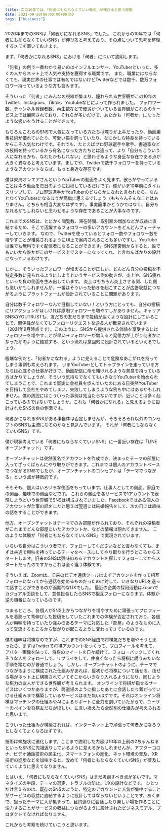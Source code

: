 ```yaml
---
title: 次の10年では、「何者にもならなくていいSNS」が伸びると思う理由
date: 2021-09-20T00:00:00+09:00
tags: ["business"]
---
```


2020年までのSNSは「何者かになれるSNS」でした。
これからの10年では「何者にもならなくていいSNS」が伸びると考えており、その点について思考を整理するメモを置いておきます。

まず、「何者かになれるSNS」における「何者」について説明します。

「何者」の例で一番わかり易いのはインフルエンサー、YouTuberといった、多くの人からネット上で人気や支持を獲得する職業です。
また、職業にはならなくても、現実世界の仕事では有名ではないけどTwitterなどでは数千、数万フォロワー持っているような方も含みます。

そういった「何者」にみんなの視線が集まり、憧れられる世界観がこの10年のTwitter、Instagram、Tiktok、Youtubeなどによって作られました。
フォロワー数、チャンネル登録者数、再生数などで優劣がついている世界観がこれらのサービス上では展開されており、それらが多いだけで、あたかも「何者か」になったような扱いをうけることができます。

もちろんこれらのSNSで人気になっている方たちは喋りが上手だったり、動画編集技術が優れていたり、可愛い猫を飼っていたり、なにかしら特長を持っているからこそ人気なわけです。それでも、たとえばプロ野球選手や歌手、書道家などの技術を持っているから有名になった方たちとは違って、より「自分もこういう人になれるかも、なれたかもしれない」と思わせるような身近な存在である点が大きく異なると考えています。ましてや、Twitterで数千フォロワーを持っているようなアカウントならば、もっと身近な存在です。

僕は東海オンエアさんというYouTuberの動画をよく見ます。彼らがやっていることはネタ動画を毎日のように投稿しているだけです。僕がいま10年前にタイムスリップして、プロ野球選手かYouTuberのどちらかになれと言われたら、なんとなくYouTuberになるほうが簡単に思えるでしょう（もちろんそんなことはありません。どちらも相当大変なはずです）。事実簡単かどうかではなく、自分もなれるかもしれないと思わせるような存在であることが大事なのです。

これまでのSNSは、とにかく閲覧数、滞在時間、取引額の増加などが収益に直結するため、そこで活躍するフォロワーの多いアカウントをどんどんフィーチャーしていきます。
なので、Twitterを使っているとフォロー数やフォロワー数を増やすことが推奨されるようにUI上で案内されることも多いですし、YouTubeは誰でも無料ですぐ配信者になることができます。SNS運営側からすると、誰でもいいから誰かがこのサービス上でスターになってくれ、と言わんばかりの設計になっているわけです。

しかし、そういったフォロワーが増えることが正しい、どんどん自分の投稿を不特定多数に見られるようにしようというサービス側の動きが、炎上や、SNS疲れといった負の側面を生み出しています。
炎上はもちろん炎上させる側、した側も悪いかもしれませんが、一番はそういった動きを起こすことが広告収益につながるようにプラットフォームが設計されていることに問題があります。

自分は数千フォロワーなんて目指していない！という方にとっても、自分の投稿にリアクションがほしければ原則フォロワーを増やすしかありません。キャリアSNSのYOUTRUSTも、友だちの友だちまで投稿が届くような設計にしていることで、関係性がなくてもフォローリクエストを送る人が散見されています（2021年9月時点です）。このように、SNSから提供される価値を享受するにはフォロワーを増やすことが早い→フォロワーが増えると発信力が上がり何者かになったかのように錯覚する、という流れは意図的に設計されているといえるでしょう。

極端な例だと、「何者かになれる」ように見えることで危険なあこがれを持ってしまう事例も考えられます。
いまYouTuberとしてトップラインを走っている方たちは心底その仕事が好きで、動画配信に命を賭けれるような熱意を持っている方ばかりでしょうが、そういう気持ちでなくてもいきなりYouTuberを始められてしまうことで、これまで堅実に会社員を歩んでいたのにある日突然YouTuberを目指して会社をやめてしまい、失敗してしまうような例も中にはあるかもしれません。僕の周囲にはこういった事例は見当たらないですが、近いことは多く起こっているのではないでしょうか。これも「何者かになれる」と見えるように設計されたSNSの負の側面です。

何者かになれるSNSがある事自体は否定しませんが、そろそろそれ以外のコンセプトのSNSも主流になるのかなと見込んでいます。
それが「何者にもならなくていいSNS」です。

僕が現状考えている「何者にもならなくていいSNS」に一番近い存在は「LINEオープンチャット」です。

オープンチャットは突然匿名でアカウントを作成でき、決まったテーマの部屋に入ってざっくばらんにやり取りができます。これまでは個人のアカウントベースでつながるSNSでしたが、オープンチャットのコンセプトは「テーマでつながる」という点が特徴的です。

そもそも、個人はいろいろな側面をもっています。仕事人としての側面、家庭での側面、趣味での側面などです。
これらの側面を各サービスで1アカウントで表現しようという世界観でSNSは構成されていました。Facebookではある個人のアカウントが仕事の話をしたと思えば翌週には結婚報告をして、次の日には趣味の話をすることができます。

他方、オープンチャットはテーマでのみ部屋が作られており、それぞれの投稿者がこれまでどんな部屋にいたアカウントか、などの情報は現れてきません。
このような体験が「何者にもならなくていいSNS」で実現されています。

いちいち自分はこういう者です、フォローしてくださいなどと言わなくても、まずは共通で興味を持っているテーマをベースにしてやり取りを行うところからスタートします。旧来のSNSは興味のあるアカウントを探してフォローしてからスタートだったのですからこれは全く違う体験です。

そういえば、Zoomは、旧来のビデオ通話ツールはまずアカウントを作って相互フォローになってから通話を始めるものだったのに対して、いきなりURLを送って話すことができるのが画期的なUXでした。
最近の企業の採用活動はZoomでカジュアル面談をして、意気投合したらSNSで相互フォローになります。体験が逆の順番になっているのです。

つまるところ、各個人がSNS上からつながりを増やすために頑張ってプロフィールを着飾って背伸びした投稿をしていたこれまでの体験が否定されており、各個人が興味を持っていたり強みのあるテーマに対応した「部屋」のようなものに入って交流するところから繋がりが起こるように変わってきているのです。

僕の趣味は将棋なのですが、これまでのSNS経由で将棋友だちを増やそうと思ったら、まずはTwitterで将棋アカウントをつくって、プロフィールを考えて、アバター画像を貼って、将棋のツイートを日々続けて、フォローバックしてくれそうな人をフォローして、リプライをして、仲良くなったら将棋に誘うみたいな手順を踏むのが普通でしょう。
しかし、オープンチャットのように、テーマでつながるように構成された仕組みがあれば、最初から将棋について話せる、指せる場がネット上に構築されていてそこからいきなり入れるようになり、同じような棋力の友人ができる世界観が考えられます。
オンラインで将棋が指せるサービスはいくつかありますが、町道場のように指したあとに会話したり繋がっていける仕組みまで構築しているサービスはまだ無いはずです。それはオンライン将棋はマッチングの仕組みやAIによるサポートに全力を割いていたからで、ユーザーのペインを将棋友だちがほしい、に言い換えたら全然別の仕組みが考えられると思います。

こういった仕組みが構築されれば、インターネット上で頑張って何者かになろうとしなくてよくなるはずです。

技術は螺旋状に進化します。ここまで説明した内容は10年以上前の2ちゃんねるといったSNSに先祖返りしているように見えるかもしれませんが、アフターコロナ、ビデオ通話技術の民主化、スマートフォンの進化、ネット環境の普及、XR技術の進歩などを加味すると、改めて「何者にもならなくていいSNS」が普及していくように思えてなりません。

とはいえ、「何者にもならなくていいSNS」はまだ考慮すべき点が多いです。マネタイズの手段、テーマの選定、トラブルの防止、UXの設計などです。
ひとつだけ言えるのは、既存のSNSのように、特定のアカウントに人気が集中することがサービスの収益に直結するように設計してはならないということです。あくまで、狙ったテーマに人が集まって、目的通りに会話したり楽しい場を作ることに注力することがサービスの収益につながるように設計されたビジネスモデル、プロダクトでなければなりません。

これからも考察を続けていこうと思います。